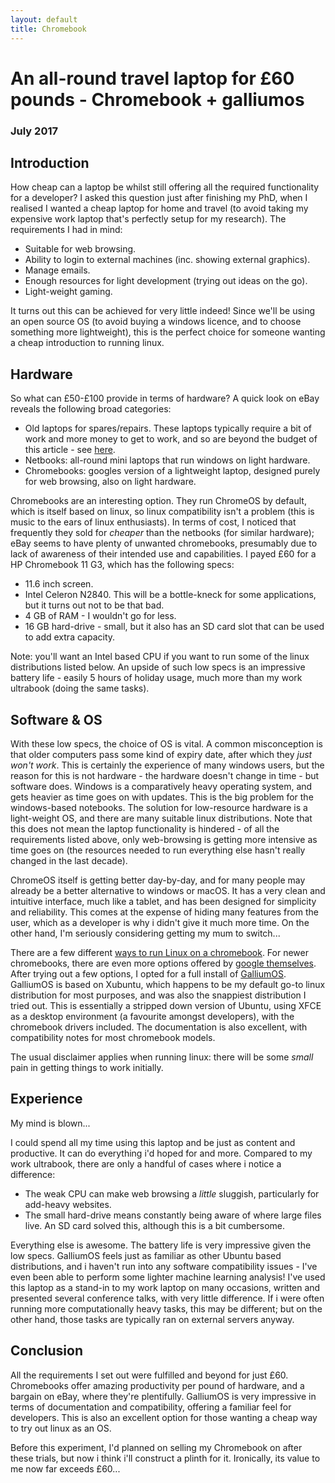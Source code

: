 ```yaml
---
layout: default
title: Chromebook
---
```


# An all-round travel laptop for £60 pounds - Chromebook + galliumos
### July 2017

## Introduction
How cheap can a laptop be whilst still offering all the required functionality for a developer? I asked this question just after finishing my PhD, when I realised I wanted a cheap laptop for home and travel (to avoid taking my expensive work laptop that's perfectly setup for my research). The requirements I had in mind:

* Suitable for web browsing.
* Ability to login to external machines (inc. showing external graphics).
* Manage emails.
* Enough resources for light development (trying out ideas on the go).
* Light-weight gaming.

It turns out this can be achieved for very little indeed! 
Since we'll be using an open source OS (to avoid buying a windows licence, and to choose something more lightweight), this is the perfect choice for someone wanting a cheap introduction to running linux.

## Hardware
So what can £50-£100 provide in terms of hardware? A quick look on eBay reveals the following broad categories:

* Old laptops for spares/repairs. These laptops typically require a bit of work and more money to get to work, and so are beyond the budget of this article - see [here](revived_ultrabook.md).
* Netbooks: all-round mini laptops that run windows on light hardware. 
* Chromebooks: googles version of a lightweight laptop, designed purely for web browsing, also on light hardware.

Chromebooks are an interesting option. They run ChromeOS by default, which is itself based on linux, so linux compatibility isn't a problem (this is music to the ears of linux enthusiasts). In terms of cost, I noticed that frequently they sold for *cheaper* than the netbooks (for similar hardware); eBay seems to have plenty of unwanted chromebooks, presumably due to lack of awareness of their intended use and capabilities. I payed £60 for a HP Chromebook 11 G3, which has the following specs:

* 11.6 inch screen.
* Intel Celeron N2840. This will be a bottle-kneck for some applications, but it turns out not to be that bad. 
* 4 GB of RAM - I wouldn't go for less.
* 16 GB hard-drive - small, but it also has an SD card slot that can be used to add extra capacity. 

Note: you'll want an Intel based CPU if you want to run some of the linux distributions listed below. 
An upside of such low specs is an impressive battery life - easily 5 hours of holiday usage, much more than my work ultrabook (doing the same tasks). 

## Software & OS
With these low specs, the choice of OS is vital. A common misconception is that older computers pass some kind of expiry date, after which they *just won't work*. This is certainly the experience of many windows users, but the reason for this is not hardware - the hardware doesn't change in time - but software does. Windows is a comparatively heavy operating system, and gets heavier as time goes on with updates. This is the big problem for the windows-based notebooks. The solution for low-resource hardware is a light-weight OS, and there are many suitable linux distributions. Note that this does not mean the laptop functionality is hindered - of all the requirements listed above, only web-browsing is getting more intensive as time goes on (the resources needed to run everything else hasn't really changed in the last decade).

ChromeOS itself is getting better day-by-day, and for many people may already be a better alternative to windows or macOS. It has a very clean and intuitive interface, much like a tablet, and has been designed for simplicity and reliability. This comes at the expense of hiding many features from the user, which as a developer is why i didn't give it much more time. On the other hand, I'm seriously considering getting my mum to switch...

There are a few different [ways to run Linux on a chromebook](https://arstechnica.com/gadgets/2017/06/how-to-install-linux-on-a-chromebook/). For newer chromebooks, there are even more options offered by [google themselves](https://www.google.com/url?sa=t&rct=j&q=&esrc=s&source=web&cd=1&cad=rja&uact=8&ved=2ahUKEwifoO3m3NHfAhVrSxUIHT8dALQQFjAAegQICBAB&url=https%3A%2F%2Fwww.zdnet.com%2Farticle%2Fhow-to-add-linux-to-your-chromebook%2F&usg=AOvVaw30EGvv4f1Uz_AbkPIKjY3O). After trying out a few options, I opted for a full install of [GalliumOS](https://galliumos.org/). GalliumOS is based on Xubuntu, which happens to be my default go-to linux distribution for most purposes, and was also the snappiest distribution I tried out. This is essentially a stripped down version of Ubuntu, using XFCE as a desktop environment (a favourite amongst developers), with the chromebook drivers included. The documentation is also excellent, with compatibility notes for most chromebook models. 

The usual disclaimer applies when running linux: there will be some *small* pain in getting things to work initially. 


## Experience
My mind is blown...

I could spend all my time using this laptop and be just as content and productive. It can do everything i'd hoped for and more. Compared to my work ultrabook, there are only a handful of cases where i notice a difference:

* The weak CPU can make web browsing a *little* sluggish, particularly for add-heavy websites. 
* The small hard-drive means constantly being aware of where large files live. An SD card solved this, although this is a bit cumbersome.

Everything else is awesome. The battery life is very impressive given the low specs. GalliumOS feels just as familiar as other Ubuntu based distributions, and i haven't run into any software compatibility issues - I've even been able to perform some lighter machine learning analysis! I've used this laptop as a stand-in to my work laptop on many occasions, written and presented several conference talks, with very little difference. If i were often running more computationally heavy tasks, this may be different; but on the other hand, those tasks are typically ran on external servers anyway. 


## Conclusion
All the requirements I set out were fulfilled and beyond for just £60. Chromebooks offer amazing productivity per pound of hardware, and a bargain on eBay, where they're plentifully. GalliumOS is very impressive in terms of documentation and compatibility, offering a familiar feel for developers. This is also an excellent option for those wanting a cheap way to try out linux as an OS.

Before this experiment, I'd planned on selling my Chromebook on after these trials, but now i think i'll construct a plinth for it. Ironically, its value to me now far exceeds £60... 

